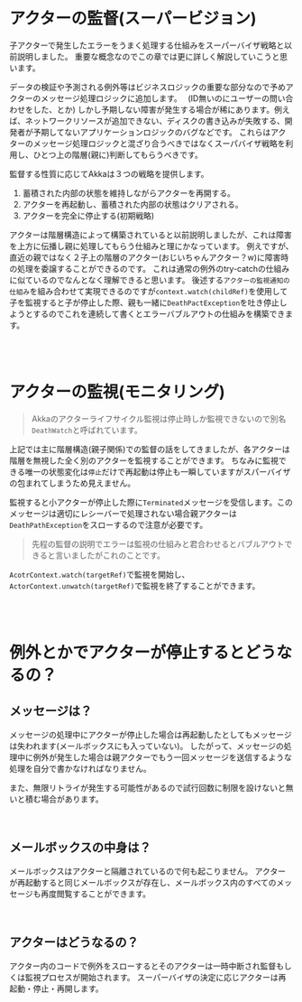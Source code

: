 # アクターの監督(スーパービジョン)
子アクターで発生したエラーをうまく処理する仕組みをスーパーバイザ戦略と以前説明しました。
重要な概念なのでこの章では更に詳しく解説していこうと思います。

データの検証や予測される例外等はビジネスロジックの重要な部分なので予めアクターのメッセージ処理ロジックに追加します。　
(ID無いのにユーザーの問い合わせをした、とか)
しかし予期しない障害が発生する場合が稀にあります。例えば、ネットワークリソースが追加できない、ディスクの書き込みが失敗する、開発者が予期してないアプリケーションロジックのバグなどです。
これらはアクターのメッセージ処理ロジックと混ざり合うべきではなくスーパバイザ戦略を利用し、ひとつ上の階層(親に)判断してもらうべきです。

監督する性質に応じてAkkaは３つの戦略を提供します。

1. 蓄積された内部の状態を維持しながらアクターを再開する。
2. アクターを再起動し、蓄積された内部の状態はクリアされる。
3. アクターを完全に停止する(初期戦略)

アクターは階層構造によって構築されていると以前説明しましたが、これは障害を上方に伝播し親に処理してもらう仕組みと理にかなっています。
例えですが、直近の親ではなく２子上の階層のアクター(おじいちゃんアクター？w)に障害時の処理を委譲することができるのです。
これは通常の例外のtry-catchの仕組みに似ているのでなんとなく理解できると思います。
後述する`アクターの監視通知の仕組み`を組み合わせて実現できるのですが`context.watch(childRef)`を使用して子を監視すると子が停止した際、親も一緒に`DeathPactException`を吐き停止しようとするのでこれを連続して書くとエラーバブルアウトの仕組みを構築できます。

<br>
<br>

# アクターの監視(モニタリング)
> Akkaのアクターライフサイクル監視は停止時しか監視できないので別名`DeathWatch`と呼ばれています。

上記では主に階層構造(親子関係)での監督の話をしてきましたが、各アクターは階層を無視した全く別のアクターを監視することができます。
ちなみに監視できる唯一の状態変化は`停止`だけで再起動は停止も一瞬していますがスパーバイザの包まれてしまうため見えません。

監視すると小アクターが停止した際に`Terminated`メッセージを受信します。このメッセージは適切にレシーバーで処理されない場合親アクターは`DeathPathException`をスローするので注意が必要です。

> 先程の監督の説明でエラーは監視の仕組みと君合わせるとバブルアウトできると言いましたがこれのことです。

`AcotrContext.watch(targetRef)`で監視を開始し、`ActorContext.unwatch(targetRef)`で監視を終了することができます。

<br>
<br>

# 例外とかでアクターが停止するとどうなるの？

## メッセージは？
メッセージの処理中にアクターが停止した場合は再起動したとしてもメッセージは失われます(メールボックスにも入っていない)。
したがって、メッセージの処理中に例外が発生した場合は親アクターでもう一回メッセージを送信するような処理を自分で書かなければなりません。

また、無限リトライが発生する可能性があるので試行回数に制限を設けないと無いと積む場合があります。

<br>

## メールボックスの中身は？
メールボックスはアクターと隔離されているので何も起こりません。
アクターが再起動すると同じメールボックスが存在し、メールボックス内のすべてのメッセージも再度閲覧することができます。

<br>

## アクターはどうなるの？
アクター内のコードで例外をスローするとそのアクターは一時中断され監督もしくは監視プロセスが開始されます。
スーパーバイザの決定に応じアクターは再起動・停止・再開します。